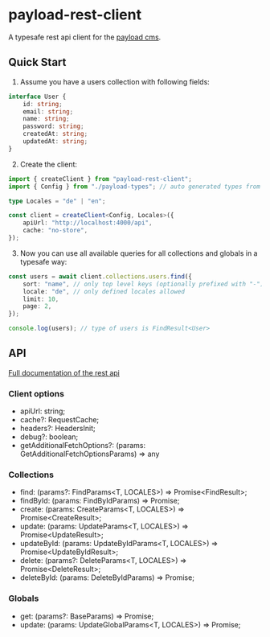 # payload-rest-client

A typesafe rest api client for the [payload cms](https://payloadcms.com).

## Quick Start 

1. Assume you have a users collection with following fields:

```ts
interface User {
    id: string;
    email: string;
    name: string;
    password: string;
    createdAt: string;
    updatedAt: string;
}
```

2. Create the client:

```ts
import { createClient } from "payload-rest-client";
import { Config } from "./payload-types"; // auto generated types from payload

type Locales = "de" | "en";

const client = createClient<Config, Locales>({
    apiUrl: "http://localhost:4000/api",
    cache: "no-store",
});
```

3. Now you can use all available queries for all collections and globals in a typesafe way:

```ts
const users = await client.collections.users.find({
    sort: "name", // only top level keys (optionally prefixed with "-") of user allowed
    locale: "de", // only defined locales allowed
    limit: 10,
    page: 2,
});

console.log(users); // type of users is FindResult<User> 
```

## API

[Full documentation of the rest api](https://payloadcms.com/docs/rest-api/overview)

### Client options

- apiUrl: string;
- cache?: RequestCache;
- headers?: HeadersInit;
- debug?: boolean;
- getAdditionalFetchOptions?: (params: GetAdditionalFetchOptionsParams) => any

### Collections

- find: (params?: FindParams<T, LOCALES>) => Promise<FindResult<T>>;
- findById: (params: FindByIdParams<LOCALES>) => Promise<T>;
- create: (params: CreateParams<T, LOCALES>) => Promise<CreateResult<T>>;
- update: (params: UpdateParams<T, LOCALES>) => Promise<UpdateResult<T>>;
- updateById: (params: UpdateByIdParams<T, LOCALES>) => Promise<UpdateByIdResult<T>>;
- delete: (params?: DeleteParams<T, LOCALES>) => Promise<DeleteResult<T>>;
- deleteById: (params: DeleteByIdParams<LOCALES>) => Promise<T>;

### Globals

- get: (params?: BaseParams<LOCALES>) => Promise<T>;
- update: (params: UpdateGlobalParams<T, LOCALES>) => Promise<T>;
